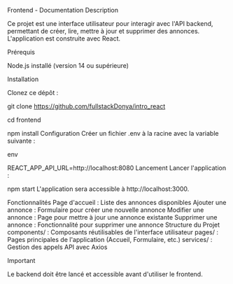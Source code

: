 
Frontend - Documentation
Description

Ce projet est une interface utilisateur pour interagir avec l'API backend, permettant de créer, lire, mettre à jour et supprimer des annonces. L'application est construite avec React.

Prérequis

Node.js installé (version 14 ou supérieure)

Installation

Clonez ce dépôt :

git clone <https://github.com/fullstackDonya/intro_react>


cd frontend


npm install
Configuration
Créer un fichier .env à la racine avec la variable suivante :

env

REACT_APP_API_URL=http://localhost:8080
Lancement
Lancer l'application :



npm start
L'application sera accessible à http://localhost:3000.

Fonctionnalités
Page d'accueil : Liste des annonces disponibles
Ajouter une annonce : Formulaire pour créer une nouvelle annonce
Modifier une annonce : Page pour mettre à jour une annonce existante
Supprimer une annonce : Fonctionnalité pour supprimer une annonce
Structure du Projet
components/ : Composants réutilisables de l'interface utilisateur
pages/ : Pages principales de l'application (Accueil, Formulaire, etc.)
services/ : Gestion des appels API avec Axios

Important

Le backend  doit être lancé et accessible avant d'utiliser le frontend.

